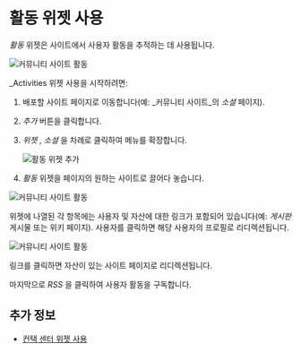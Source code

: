 # 활동 위젯 사용

_활동_ 위젯은 사이트에서 사용자 활동을 추적하는 데 사용됩니다.

![커뮤니티 사이트 활동](./using-the-activities-widget/images/03.png)

_Activities 위젯 사용을 시작하려면:

1. 배포할 사이트 페이지로 이동합니다(예: _커뮤니티 사이트_의 _소셜_ 페이지).
1. _추가_ 버튼을 클릭합니다.
1. _위젯_ , _소셜_ 을 차례로 클릭하여 메뉴를 확장합니다.

    ![활동 위젯 추가](./using-the-activities-widget/images/02.png)

1. _활동_ 위젯을 페이지의 원하는 사이트로 끌어다 놓습니다.

![커뮤니티 사이트 활동](./using-the-activities-widget/images/01.png)

위젯에 나열된 각 항목에는 사용자 및 자산에 대한 링크가 포함되어 있습니다(예: _게시판_ 게시물 또는 위키 페이지). 사용자를 클릭하면 해당 사용자의 프로필로 리디렉션됩니다.

![커뮤니티 사이트 활동](./using-the-activities-widget/images/04.png)

링크를 클릭하면 자산이 있는 사이트 페이지로 리디렉션됩니다.

마지막으로 _RSS_ 을 클릭하여 사용자 활동을 구독합니다.

## 추가 정보

* [컨택 센터 위젯 사용](./using-the-contacts-center-widget.md)
